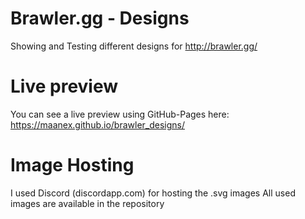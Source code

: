 # Brawler.gg - Designs
Showing and Testing different designs for http://brawler.gg/

# Live preview
You can see a live preview using GitHub-Pages here: https://maanex.github.io/brawler_designs/

# Image Hosting
I used Discord (discordapp.com) for hosting the .svg images
All used images are available in the repository
